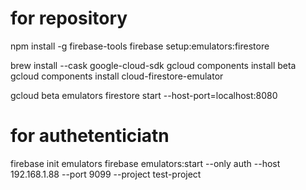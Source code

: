 # for repository
npm install -g firebase-tools
firebase setup:emulators:firestore


brew install --cask google-cloud-sdk
gcloud components install beta
gcloud components install cloud-firestore-emulator


gcloud beta emulators firestore start --host-port=localhost:8080



# for authetenticiatn 

firebase init emulators
firebase emulators:start --only auth --host 192.168.1.88 --port 9099 --project test-project



